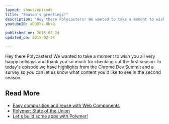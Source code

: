 ```yaml
---
layout: shows/episode
title: "Season's greetings!"
description: "Hey there Polycasters! We wanted to take a moment to wish you all very happy holidays and thank you so much for checking out the first season. In today's episode we have highlights from the Chrome Dev Summit and a survey so *you* can let us know what content you'd like to see in the second season."
youtubeID: aDQUYs-0hxQ

published_on: 2015-02-24
updated_on: 2015-02-24

---
```


Hey there Polycasters! We wanted to take a moment to wish you all very happy holidays and thank you so much for checking out the first season. In today's episode we have highlights from the Chrome Dev Summit and a survey so *you* can let us know what content you'd like to see in the second season.

## Read More

- [Easy composition and reuse with Web Components](http://goo.gl/Jq2b3l)
- [Polymer: State of the Union](http://goo.gl/ZnsHMO)
- [Let's build some apps with Polymer!](http://goo.gl/Uf0DfQ)
